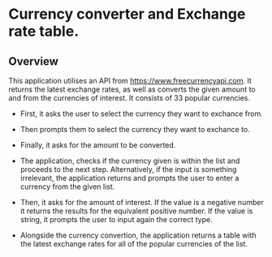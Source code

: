 #  Currency converter and Exchange rate table.
## Overview
This application utilises an API from https://www.freecurrencyapi.com.
It returns the latest exchange rates, as well as converts the given amount to and from the currencies of interest. It consists of 33 popular currencies.
- First, it asks the user to select the currency they want to exchance from.
- Then prompts them to select the currency they want to exchance to.
- Finally, it asks for the amount to be converted.
  
- The application, checks if the currency given is within the list and proceeds to the next step. Alternatively, if the input is something irrelevant, the application returns and prompts the user to enter a currency from the given list.
- Then, it asks for the amount of interest. If the value is a negative number it returns the results for the equivalent positive number. If the value is string, it prompts the user to input again the correct type.
- Alongside the currency convertion, the application returns a table with the latest exchange rates for all of the popular currencies of the list.
